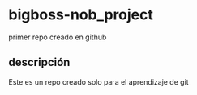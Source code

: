 # bigboss-nob_project
primer repo creado en github

## descripción 
Este es un repo creado solo para el aprendizaje de git 
